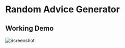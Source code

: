 # Random Advice Generator

## Working Demo

![Screenshot](https://user-images.githubusercontent.com/88226411/196946183-15e4d78c-2575-405b-a694-839404a1cece.png)

